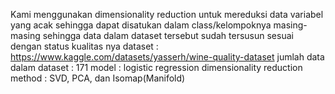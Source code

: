 Kami menggunakan dimensionality reduction untuk mereduksi data variabel yang acak sehingga dapat disatukan dalam class/kelompoknya masing-masing sehingga data dalam dataset tersebut sudah tersusun sesuai dengan 
status kualitas nya
dataset : https://www.kaggle.com/datasets/yasserh/wine-quality-dataset
jumlah data dalam dataset : 171
model : logistic regression
dimensionality reduction method : SVD, PCA, dan Isomap(Manifold)
